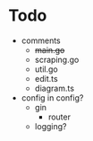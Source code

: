 # Todo
- comments
    - ~~main.go~~
    - scraping.go
    - util.go
    - edit.ts
    - diagram.ts
- config in config?
    - gin
        - router
    - logging?